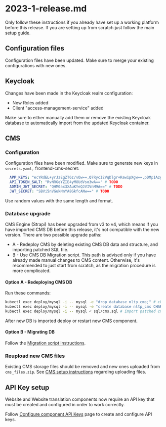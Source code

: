 # 2023-1-release.md

Only follow these instructions if you already have set up a working platform before this release. If you are setting up from scratch just follow the main setup guide.

## Configuration files

Configuration files have been updated. Make sure to merge your existing configurations with new ones.

## Keycloak

Changes have been made in the Keycloak realm configuration:

* New Roles added
* Client "access-management-service" added

Make sure to either manually add them or remove the existing Keycloak database to automatically import from the updated Keycloak container.

## CMS

### Configuration

Configuration files have been modified. Make sure to generate new keys in `secrets.yaml,` frontend-cms-secret:

```yaml
  APP_KEYS: "ecYRdEL+yrJzEgZT6z/vOw==,Q7RycI2VqDlgr+Raw1pXgw==,pDMp1AzgWDE7n4zok3K97A==,jEhjbvTVWNcvVCD8pT/iGw==" # TODO
  API_TOKEN_SALT: "RvNRGeYZIE4yM8UdVso3wA==" # TODO
  ADMIN_JWT_SECRET: "QHM0ax3XAuKYeQJVIVnM9A==" # TODO
  JWT_SECRET: "SBVi5nVGukNnYA8GkfcANw==" # TODO
```

Use random values with the same length and format.

### Database upgrade

CMS Engine (Strapi) has been upgraded from v3 to v4, which means if you have imported CMS DB before this release, it's not compatible with the new version. There are two possible upgrade paths:

* A - Redeploy CMS by deleting existing CMS DB data and structure, and importing patched SQL file.
* B - Use CMS DB Migration script. This path is advised only if you have already made manual changes to CMS content. Otherwise, it's recommended to just start from scratch, as the migration procedure is more complicated.

#### Option A - Redeploying CMS DB

Run these commands:

```bash
kubectl exec deploy/mysql -i -- mysql -e "drop database nltp_cms;" # change DB name accordingly
kubectl exec deploy/mysql -i -- mysql -e "create database nltp_cms CHARACTER SET utf8 COLLATE utf8_unicode_ci;" # change DB name accordingly
kubectl exec deploy/mysql -i -- mysql < sql/cms.sql # import patched cms DB (replace example.com contents beforehand)
```

After new DB is imported deploy or restart new CMS component.

#### Option B - Migrating DB

Follow the [Migration script instructions](https://github.com/strapi/migration-scripts/tree/main/v3-sql-v4-sql).

### Reupload new CMS files

Existing CMS storage files should be removed and new ones uploaded from `cms_files.zip`. See [CMS setup instructions](../CMS.md) regarding uploading files.

## API Key setup

Website and Website translation components now require an API key that must be created and configured in order to work correctly.

Follow [Configure component API Keys](../api-keys.md) page to create and configure API keys.
